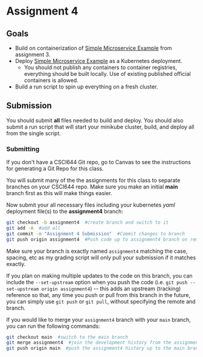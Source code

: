# Assignment 4

## Goals

* Build on containerization of [Simple Microservice Example](https://github.com/CSUChico-CSCI644/simple-microservice-example) from assignment 3.
* Deploy [Simple Microservice Example](https://github.com/CSUChico-CSCI644/simple-microservice-example) as a Kubernetes deployment.
  * You should not publish any containers to container registries, everything should be built locally. Use of existing published official containers is allowed.
* Build a run script to spin up everything on a fresh cluster.


## Submission

You should submit **all** files needed to build and deploy. You should also submit a run script that will start your minikube cluster, build, and deploy all from the single script.

### Submitting

If you don't have a CSCI644 Git repo, go to Canvas to see the instructions for generating a Git Repo for this class.

You will submit many of the the assignments for this class to separate branches on your CSCI644 repo. Make sure you make an initial **main** branch first as this will make things easier.

Now submit your all necessary files including your kubernetes *yaml* deployment file(s) to the **assignment4** branch:

```bash
git checkout -b assignment4  #create branch and switch to it
git add -A  #add all
git commit -m "Assignment 4 Submission"  #Commit changes to branch
git push origin assignment4  #Push code up to assignment4 branch on remote
```

Make sure your branch is exactly named `assignment4` matching the case, spacing, etc as my grading script will only pull your submission if it matches exactly.

If you plan on making multiple updates to the code on this branch, you can include the `--set-upstream` option when you push the code (i.e. `git push --set-upstream origin assignment4`) -- this adds an upstream (tracking) reference so that, any time you push or pull from this branch in the future, you can simply use `git push` or `git pull`, without specifying the remote and branch.

If you would like to merge your `assignment4` branch with your `main` branch, you can run the following commands:
```bash
git checkout main  #switch to the main branch
git merge assignment4  #join the development history from the assignment1 branch with the current (main) branch
git push origin main  #push the assignment4 history up to the main branch on the remote
```
